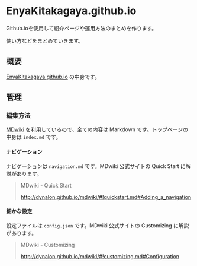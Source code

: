 # EnyaKitakagaya.github.io
Github.ioを使用して紹介ページや運用方法のまとめを作ります。

使い方などをまとめていきます。

## 概要

[EnyaKitakagaya.github.io](http://EnyaKitakagaya.github.io/) の中身です。

## 管理

### 編集方法

[MDwiki](http://dynalon.github.io/mdwiki/) を利用しているので、全ての内容は Markdown です。トップページの中身は `index.md` です。

#### ナビゲーション

ナビゲーションは `navigation.md` です。MDwiki 公式サイトの Quick Start に解説があります。

> MDwiki - Quick Start
>
> http://dynalon.github.io/mdwiki/#!quickstart.md#Adding_a_navigation

#### 細かな設定

設定ファイルは `config.json` です。MDwiki 公式サイトの Customizing に解説があります。

> MDwiki - Customizing
>
> http://dynalon.github.io/mdwiki/#!customizing.md#Configuration
